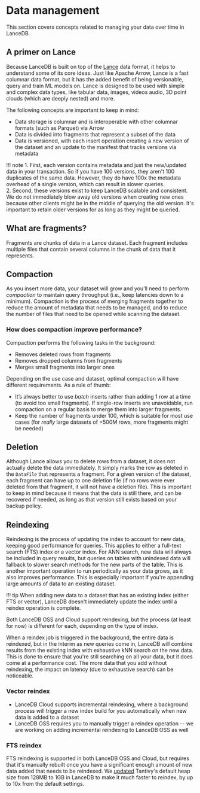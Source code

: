 # Data management

This section covers concepts related to managing your data over time in LanceDB.

## A primer on Lance

Because LanceDB is built on top of the [Lance](https://lancedb.github.io/lance/) data format, it helps to understand some of its core ideas. Just like Apache Arrow, Lance is a fast columnar data format, but it has the added benefit of being versionable, query and train ML models on. Lance is designed to be used with simple and complex data types, like tabular data, images, videos audio, 3D point clouds (which are deeply nested) and more.

The following concepts are important to keep in mind:

- Data storage is columnar and is interoperable with other columnar formats (such as Parquet) via Arrow
- Data is divided into fragments that represent a subset of the data
- Data is versioned, with each insert operation creating a new version of the dataset and an update to the manifest that tracks versions via metadata

!!! note
    1. First, each version contains metadata and just the new/updated data in your transaction. So if you have 100 versions, they aren't 100 duplicates of the same data. However, they do have 100x the metadata overhead of a single version, which can result in slower queries.  
    2. Second, these versions exist to keep LanceDB scalable and consistent. We do not immediately blow away old versions when creating new ones because other clients might be in the middle of querying the old version. It's important to retain older versions for as long as they might be queried.

## What are fragments?

Fragments are chunks of data in a Lance dataset. Each fragment includes multiple files that contain several columns in the chunk of data that it represents.

## Compaction

As you insert more data, your dataset will grow and you'll need to perform *compaction* to maintain query throughput (i.e., keep latencies down to a minimum). Compaction is the process of merging fragments together to reduce the amount of metadata that needs to be managed, and to reduce the number of files that need to be opened while scanning the dataset.

### How does compaction improve performance?

Compaction performs the following tasks in the background:

- Removes deleted rows from fragments
- Removes dropped columns from fragments
- Merges small fragments into larger ones

Depending on the use case and dataset, optimal compaction will have different requirements. As a rule of thumb:

- It’s always better to use *batch* inserts rather than adding 1 row at a time (to avoid too small fragments). If single-row inserts are unavoidable, run compaction on a regular basis to merge them into larger fragments.
- Keep the number of fragments under 100, which is suitable for most use cases (for *really* large datasets of >500M rows, more fragments might be needed)

## Deletion

Although Lance allows you to delete rows from a dataset, it does not actually delete the data immediately. It simply marks the row as deleted in the `DataFile` that represents a fragment. For a given version of the dataset, each fragment can have up to one deletion file (if no rows were ever deleted from that fragment, it will not have a deletion file). This is important to keep in mind because it means that the data is still there, and can be recovered if needed, as long as that version still exists based on your backup policy.

## Reindexing

Reindexing is the process of updating the index to account for new data, keeping good performance for queries. This applies to either a full-text search (FTS) index or a vector index. For ANN search, new data will always be included in query results, but queries on tables with unindexed data will fallback to slower search methods for the new parts of the table. This is another important operation to run periodically as your data grows, as it also improves performance. This is especially important if you're appending large amounts of data to an existing dataset.

!!! tip
    When adding new data to a dataset that has an existing index (either FTS or vector), LanceDB doesn't immediately update the index until a reindex operation is complete.

Both LanceDB OSS and Cloud support reindexing, but the process (at least for now) is different for each, depending on the type of index.

When a reindex job is triggered in the background, the entire data is reindexed, but in the interim as new queries come in, LanceDB will combine results from the existing index with exhaustive kNN search on the new data. This is done to ensure that you're still searching on all your data, but it does come at a performance cost. The more data that you add without reindexing, the impact on latency (due to exhaustive search) can be noticeable.

### Vector reindex

* LanceDB Cloud supports incremental reindexing, where a background process will trigger a new index build for you automatically when new data is added to a dataset
* LanceDB OSS requires you to manually trigger a reindex operation -- we are working on adding incremental reindexing to LanceDB OSS as well

### FTS reindex

FTS reindexing is supported in both LanceDB OSS and Cloud, but requires that it's manually rebuilt once you have a significant enough amount of new data added that needs to be reindexed. We [updated](https://github.com/lancedb/lancedb/pull/762) Tantivy's default heap size from 128MB to 1GB in LanceDB to make it much faster to reindex, by up to 10x from the default settings.
